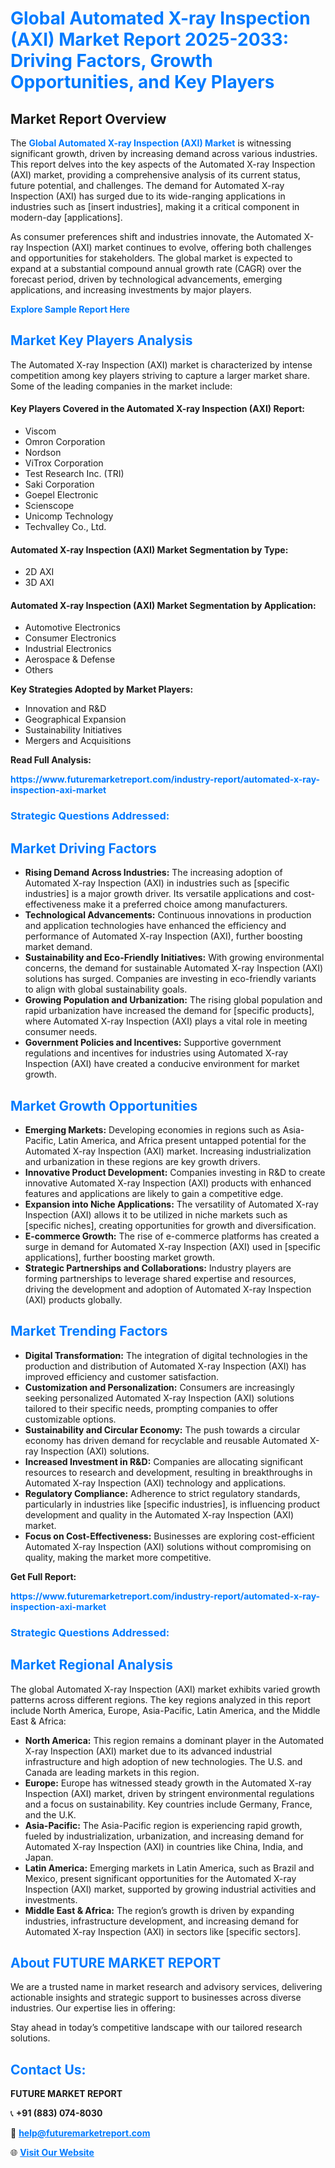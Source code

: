 <h1 style="color: #007BFF;">Global Automated X-ray Inspection (AXI) Market Report 2025-2033: Driving Factors, Growth Opportunities, and Key Players</h1>

<section id="overview">
<h2>Market Report Overview</h2>
<p>The <a href="https://www.futuremarketreport.com/industry-report/automated-x-ray-inspection-axi-market" style="color: #007BFF; text-decoration: none;"><strong>Global Automated X-ray Inspection (AXI) Market</strong></a> is witnessing significant growth, driven by increasing demand across various industries. This report delves into the key aspects of the Automated X-ray Inspection (AXI) market, providing a comprehensive analysis of its current status, future potential, and challenges. The demand for Automated X-ray Inspection (AXI) has surged due to its wide-ranging applications in industries such as [insert industries], making it a critical component in modern-day [applications].</p>
<p>As consumer preferences shift and industries innovate, the Automated X-ray Inspection (AXI) market continues to evolve, offering both challenges and opportunities for stakeholders. The global market is expected to expand at a substantial compound annual growth rate (CAGR) over the forecast period, driven by technological advancements, emerging applications, and increasing investments by major players.</p>
</section>

<section id="overview">
<p><a href="https://www.futuremarketreport.com/request-sample/reportId=28867" style="color: #007BFF; text-decoration: none;"><strong>Explore Sample Report Here</strong></a></p>
</section>

<section id="key-players">
<h2 style="color: #007BFF;">Market Key Players Analysis</h2>
<p>The Automated X-ray Inspection (AXI) market is characterized by intense competition among key players striving to capture a larger market share. Some of the leading companies in the market include:</p>
<h4>Key Players Covered in the Automated X-ray Inspection (AXI) Report:</h4>
<ul><li>Viscom</li><li>Omron Corporation</li><li>Nordson</li><li>ViTrox Corporation</li><li>Test Research Inc. (TRI)</li><li>Saki Corporation</li><li>Goepel Electronic</li><li>Scienscope</li><li>Unicomp Technology</li><li>Techvalley Co., Ltd.</li></ul>
<h4>Automated X-ray Inspection (AXI) Market Segmentation by Type:</h4>
<ul><li>2D AXI</li><li>3D AXI</li></ul>

<h4>Automated X-ray Inspection (AXI) Market Segmentation by Application:</h4>
<ul><li>Automotive Electronics</li><li>Consumer Electronics</li><li>Industrial Electronics</li><li>Aerospace &amp; Defense</li><li>Others</li></ul>
<p><strong>Key Strategies Adopted by Market Players:</strong></p>
<ul>
<li>Innovation and R&D</li>
<li>Geographical Expansion</li>
<li>Sustainability Initiatives</li>
<li>Mergers and Acquisitions</li>
</ul>
</section>

<section>
<p><strong>Read Full Analysis: </strong></p><a href="https://www.futuremarketreport.com/industry-report/automated-x-ray-inspection-axi-market" style="color: #007BFF; text-decoration: none;"><strong>https://www.futuremarketreport.com/industry-report/automated-x-ray-inspection-axi-market</strong></a>
<h3 style="color: #007BFF;">Strategic Questions Addressed:</h3>
</section>

<section id="driving-factors">
<h2 style="color: #007BFF;">Market Driving Factors</h2>
<ul>
<li><strong>Rising Demand Across Industries:</strong> The increasing adoption of Automated X-ray Inspection (AXI) in industries such as [specific industries] is a major growth driver. Its versatile applications and cost-effectiveness make it a preferred choice among manufacturers.</li>
<li><strong>Technological Advancements:</strong> Continuous innovations in production and application technologies have enhanced the efficiency and performance of Automated X-ray Inspection (AXI), further boosting market demand.</li>
<li><strong>Sustainability and Eco-Friendly Initiatives:</strong> With growing environmental concerns, the demand for sustainable Automated X-ray Inspection (AXI) solutions has surged. Companies are investing in eco-friendly variants to align with global sustainability goals.</li>
<li><strong>Growing Population and Urbanization:</strong> The rising global population and rapid urbanization have increased the demand for [specific products], where Automated X-ray Inspection (AXI) plays a vital role in meeting consumer needs.</li>
<li><strong>Government Policies and Incentives:</strong> Supportive government regulations and incentives for industries using Automated X-ray Inspection (AXI) have created a conducive environment for market growth.</li>
</ul>
</section>

<section id="growth-opportunities">
<h2 style="color: #007BFF;">Market Growth Opportunities</h2>
<ul>
<li><strong>Emerging Markets:</strong> Developing economies in regions such as Asia-Pacific, Latin America, and Africa present untapped potential for the Automated X-ray Inspection (AXI) market. Increasing industrialization and urbanization in these regions are key growth drivers.</li>
<li><strong>Innovative Product Development:</strong> Companies investing in R&D to create innovative Automated X-ray Inspection (AXI) products with enhanced features and applications are likely to gain a competitive edge.</li>
<li><strong>Expansion into Niche Applications:</strong> The versatility of Automated X-ray Inspection (AXI) allows it to be utilized in niche markets such as [specific niches], creating opportunities for growth and diversification.</li>
<li><strong>E-commerce Growth:</strong> The rise of e-commerce platforms has created a surge in demand for Automated X-ray Inspection (AXI) used in [specific applications], further boosting market growth.</li>
<li><strong>Strategic Partnerships and Collaborations:</strong> Industry players are forming partnerships to leverage shared expertise and resources, driving the development and adoption of Automated X-ray Inspection (AXI) products globally.</li>
</ul>
</section>

<section id="trending-factors">
<h2 style="color: #007BFF;">Market Trending Factors</h2>
<ul>
<li><strong>Digital Transformation:</strong> The integration of digital technologies in the production and distribution of Automated X-ray Inspection (AXI) has improved efficiency and customer satisfaction.</li>
<li><strong>Customization and Personalization:</strong> Consumers are increasingly seeking personalized Automated X-ray Inspection (AXI) solutions tailored to their specific needs, prompting companies to offer customizable options.</li>
<li><strong>Sustainability and Circular Economy:</strong> The push towards a circular economy has driven demand for recyclable and reusable Automated X-ray Inspection (AXI) solutions.</li>
<li><strong>Increased Investment in R&D:</strong> Companies are allocating significant resources to research and development, resulting in breakthroughs in Automated X-ray Inspection (AXI) technology and applications.</li>
<li><strong>Regulatory Compliance:</strong> Adherence to strict regulatory standards, particularly in industries like [specific industries], is influencing product development and quality in the Automated X-ray Inspection (AXI) market.</li>
<li><strong>Focus on Cost-Effectiveness:</strong> Businesses are exploring cost-efficient Automated X-ray Inspection (AXI) solutions without compromising on quality, making the market more competitive.</li>
</ul>
</section>

<section>
<p><strong>Get Full Report: </strong></p><a href="https://www.futuremarketreport.com/industry-report/automated-x-ray-inspection-axi-market" style="color: #007BFF; text-decoration: none;"><strong>https://www.futuremarketreport.com/industry-report/automated-x-ray-inspection-axi-market</strong></a>
<h3 style="color: #007BFF;">Strategic Questions Addressed:</h3>
</section>


<section id="regional-analysis">
<h2 style="color: #007BFF;">Market Regional Analysis</h2>
<p>The global Automated X-ray Inspection (AXI) market exhibits varied growth patterns across different regions. The key regions analyzed in this report include North America, Europe, Asia-Pacific, Latin America, and the Middle East & Africa:</p>
<ul>
<li><strong>North America:</strong> This region remains a dominant player in the Automated X-ray Inspection (AXI) market due to its advanced industrial infrastructure and high adoption of new technologies. The U.S. and Canada are leading markets in this region.</li>
<li><strong>Europe:</strong> Europe has witnessed steady growth in the Automated X-ray Inspection (AXI) market, driven by stringent environmental regulations and a focus on sustainability. Key countries include Germany, France, and the U.K.</li>
<li><strong>Asia-Pacific:</strong> The Asia-Pacific region is experiencing rapid growth, fueled by industrialization, urbanization, and increasing demand for Automated X-ray Inspection (AXI) in countries like China, India, and Japan.</li>
<li><strong>Latin America:</strong> Emerging markets in Latin America, such as Brazil and Mexico, present significant opportunities for the Automated X-ray Inspection (AXI) market, supported by growing industrial activities and investments.</li>
<li><strong>Middle East & Africa:</strong> The region’s growth is driven by expanding industries, infrastructure development, and increasing demand for Automated X-ray Inspection (AXI) in sectors like [specific sectors].</li>
</ul>
</section>

<footer>
<h2 style="color: #007BFF;">About FUTURE MARKET REPORT</h2>
<p>We are a trusted name in market research and advisory services, delivering actionable insights and strategic support to businesses across diverse industries. Our expertise lies in offering:</p>

<p>Stay ahead in today’s competitive landscape with our tailored research solutions.</p>

<h2 style="color: #007BFF;">Contact Us:</h2>
<p><strong>FUTURE MARKET REPORT</strong></p>
<p>📞 <strong>+91 (883) 074-8030</strong></p>
<p>📧 <strong><a href="mailto:help@futuremarketreport.com" style="color: #007BFF;">help@futuremarketreport.com</a></strong></p>
<p>🌐 <strong><a href="https://www.futuremarketreport.com/" style="color: #007BFF;">Visit Our Website</a></strong></p>
</footer>